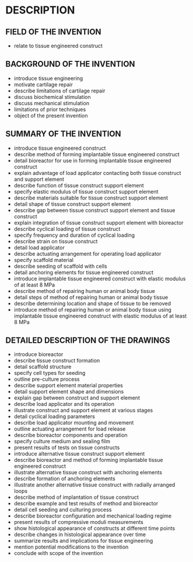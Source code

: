 # DESCRIPTION

## FIELD OF THE INVENTION

- relate to tissue engineered construct

## BACKGROUND OF THE INVENTION

- introduce tissue engineering
- motivate cartilage repair
- describe limitations of cartilage repair
- discuss biochemical stimulation
- discuss mechanical stimulation
- limitations of prior techniques
- object of the present invention

## SUMMARY OF THE INVENTION

- introduce tissue engineered construct
- describe method of forming implantable tissue engineered construct
- detail bioreactor for use in forming implantable tissue engineered construct
- explain advantage of load applicator contacting both tissue construct and support element
- describe function of tissue construct support element
- specify elastic modulus of tissue construct support element
- describe materials suitable for tissue construct support element
- detail shape of tissue construct support element
- describe gap between tissue construct support element and tissue construct
- explain integration of tissue construct support element with bioreactor
- describe cyclical loading of tissue construct
- specify frequency and duration of cyclical loading
- describe strain on tissue construct
- detail load applicator
- describe actuating arrangement for operating load applicator
- specify scaffold material
- describe seeding of scaffold with cells
- detail anchoring elements for tissue engineered construct
- introduce implantable tissue engineered construct with elastic modulus of at least 8 MPa
- describe method of repairing human or animal body tissue
- detail steps of method of repairing human or animal body tissue
- describe determining location and shape of tissue to be removed
- introduce method of repairing human or animal body tissue using implantable tissue engineered construct with elastic modulus of at least 8 MPa

## DETAILED DESCRIPTION OF THE DRAWINGS

- introduce bioreactor
- describe tissue construct formation
- detail scaffold structure
- specify cell types for seeding
- outline pre-culture process
- describe support element material properties
- detail support element shape and dimensions
- explain gap between construct and support element
- describe load applicator and its operation
- illustrate construct and support element at various stages
- detail cyclical loading parameters
- describe load applicator mounting and movement
- outline actuating arrangement for load release
- describe bioreactor components and operation
- specify culture medium and sealing film
- present results of tests on tissue constructs
- introduce alternative tissue construct support element
- describe bioreactor and method of forming implantable tissue engineered construct
- illustrate alternative tissue construct with anchoring elements
- describe formation of anchoring elements
- illustrate another alternative tissue construct with radially arranged loops
- describe method of implantation of tissue construct
- describe example and test results of method and bioreactor
- detail cell seeding and culturing process
- describe bioreactor configuration and mechanical loading regime
- present results of compressive moduli measurements
- show histological appearance of constructs at different time points
- describe changes in histological appearance over time
- summarize results and implications for tissue engineering
- mention potential modifications to the invention
- conclude with scope of the invention

